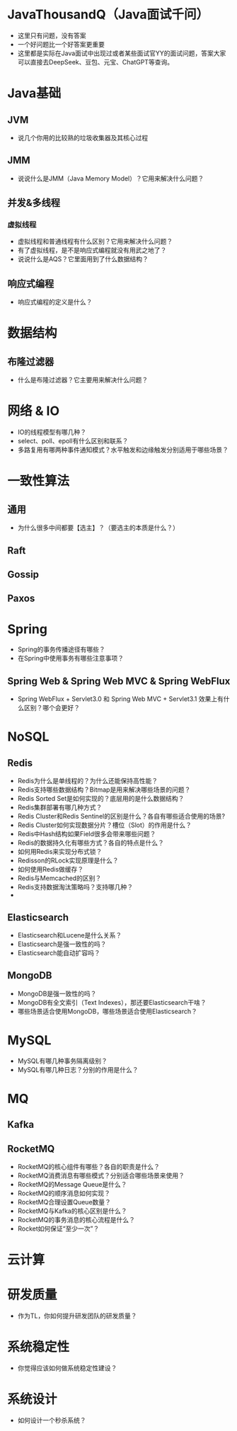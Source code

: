 # JavaThousandQ（Java面试千问）
* 这里只有问题，没有答案
* 一个好问题比一个好答案更重要
* 这里都是实际在Java面试中出现过或者某些面试官YY的面试问题，答案大家可以直接去DeepSeek、豆包、元宝、ChatGPT等查询。

# Java基础

## JVM
* 说几个你用的比较熟的垃圾收集器及其核心过程

## JMM
* 说说什么是JMM（Java Memory Model）？它用来解决什么问题？


## 并发&多线程
### 虚拟线程
* 虚拟线程和普通线程有什么区别？它用来解决什么问题？
* 有了虚拟线程，是不是响应式编程就没有用武之地了？
* 说说什么是AQS？它里面用到了什么数据结构？

## 响应式编程
* 响应式编程的定义是什么？


# 数据结构
## 布隆过滤器
* 什么是布隆过滤器？它主要用来解决什么问题？

# 网络 & IO
* IO的线程模型有哪几种？
* select、poll、epoll有什么区别和联系？
* 多路复用有哪两种事件通知模式？水平触发和边缘触发分别适用于哪些场景？

# 一致性算法


## 通用
* 为什么很多中间都要【选主】？（要选主的本质是什么？）

## Raft

## Gossip

## Paxos


# Spring
* Spring的事务传播途径有哪些？
* 在Spring中使用事务有哪些注意事项？

## Spring Web & Spring Web MVC & Spring WebFlux
* Spring WebFlux + Servlet3.0 和 Spring Web MVC + Servlet3.1 效果上有什么区别？哪个会更好？



# NoSQL
## Redis
* Redis为什么是单线程的？为什么还能保持高性能？
* Redis支持哪些数据结构？Bitmap是用来解决哪些场景的问题？
* Redis Sorted Set是如何实现的？底层用的是什么数据结构？
* Redis集群部署有哪几种方式？
* Redis Cluster和Redis Sentinel的区别是什么？各自有哪些适合使用的场景?
* Redis Cluster如何实现数据分片？槽位（Slot）的作用是什么？
* Redis中Hash结构如果Field很多会带来哪些问题？
* Redis的数据持久化有哪些方式？各自的特点是什么？
* 如何用Redis来实现分布式锁？
* Redisson的RLock实现原理是什么？
* 如何使用Redis做缓存？
* Redis与Memcached的区别？
* Redis支持数据淘汰策略吗？支持哪几种？
* 

## Elasticsearch
* Elasticsearch和Lucene是什么关系？
* Elasticsearch是强一致性的吗？
* Elasticsearch能自动扩容吗？


## MongoDB
* MongoDB是强一致性的吗？
* MongoDB有全文索引（Text Indexes），那还要Elasticsearch干啥？
* 哪些场景适合使用MongoDB，哪些场景适合使用Elasticsearch？

# MySQL
* MySQL有哪几种事务隔离级别？
* MySQL有哪几种日志？分别的作用是什么？

# MQ
## Kafka

## RocketMQ
* RocketMQ的核心组件有哪些？各自的职责是什么？
* RocketMQ消费消息有哪些模式？分别适合哪些场景来使用？
* RocketMQ的Message Queue是什么？
* RocketMQ的顺序消息如何实现？
* RocketMQ合理设置Queue数量？
* RocketMQ与Kafka的核心区别是什么？
* RocketMQ的事务消息的核心流程是什么？
* Rocket如何保证“至少一次”？


# 云计算

# 研发质量
* 作为TL，你如何提升研发团队的研发质量？

# 系统稳定性
* 你觉得应该如何做系统稳定性建设？

# 系统设计
* 如何设计一个秒杀系统？


